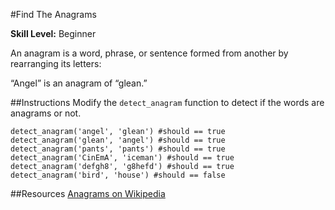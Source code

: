 #Find The Anagrams

__Skill Level:__ Beginner  

An anagram is a word, phrase, or sentence formed from another by rearranging its letters:  

“Angel” is an anagram of “glean.”

##Instructions
Modify the `detect_anagram` function to detect if the words are anagrams or not.

`detect_anagram('angel', 'glean') #should == true`  
`detect_anagram('glean', 'angel') #should == true`  
`detect_anagram('pants', 'pants') #should == true`  
`detect_anagram('CinEmA', 'iceman') #should == true`  
`detect_anagram('defgh8', 'g8hefd') #should == true`  
`detect_anagram('bird', 'house') #should == false`  

##Resources
[Anagrams on Wikipedia](https://en.wikipedia.org/wiki/Anagram)
